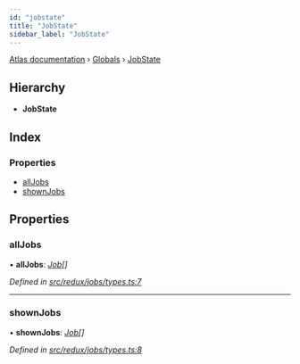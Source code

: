 ```yaml
---
id: "jobstate"
title: "JobState"
sidebar_label: "JobState"
---
```


[Atlas documentation](../index.md) › [Globals](../globals.md) › [JobState](jobstate.md)

## Hierarchy

* **JobState**

## Index

### Properties

* [allJobs](jobstate.md#alljobs)
* [shownJobs](jobstate.md#shownjobs)

## Properties

###  allJobs

• **allJobs**: *[Job](job.md)[]*

*Defined in [src/redux/jobs/types.ts:7](https://github.com/chronark/atlas/blob/157126a/src/redux/jobs/types.ts#L7)*

___

###  shownJobs

• **shownJobs**: *[Job](job.md)[]*

*Defined in [src/redux/jobs/types.ts:8](https://github.com/chronark/atlas/blob/157126a/src/redux/jobs/types.ts#L8)*
